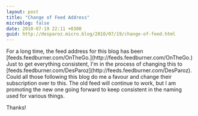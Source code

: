 ```yaml
---
layout: post
title: "Change of Feed Address"
microblog: false
date: 2010-07-19 22:11 +0300
guid: http://desparoz.micro.blog/2010/07/19/change-of-feed.html
---
```

<p>For a long time, the feed address for this blog has been [feeds.feedburner.com/OnTheGo.](http://feeds.feedburner.com/OnTheGo.) Just to get everything consistent, I'm in the process of changing this to [feeds.feedburner.com/DesParoz](http://feeds.feedburner.com/DesParoz)﻿. Could all those following this blog do me a favour and change their subscription over to this.
The old feed will continue to work, but I am promoting the new one going forward to keep consistent in the naming used for various things.</p>
<p>Thanks!</p>
